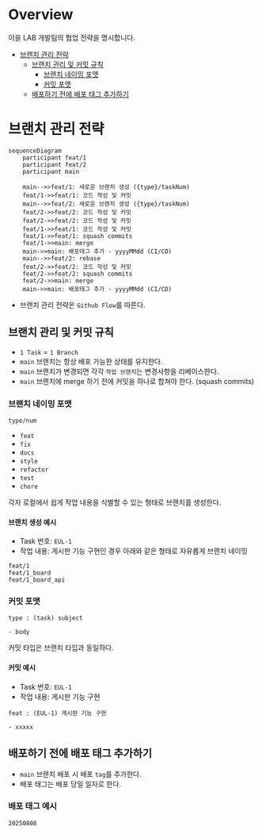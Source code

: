 # Overview

이을 LAB 개발팀의 협업 전략을 명시합니다.

- [브랜치 관리 전략](#브랜치-관리-전략)
    - [브랜치 관리 및 커밋 규칙](#브랜치-관리-및-커밋-규칙)
        - [브랜치 네이밍 포맷](#브랜치-네이밍-포맷)
        - [커밋 포맷](#커밋-포맷)
    - [배포하기 전에 배포 태그 추가하기](#배포하기-전에-배포-태그-추가하기)

# 브랜치 관리 전략

```mermaid
sequenceDiagram
    participant feat/1
    participant feat/2
    participant main

    main-->>feat/1: 새로운 브랜치 생성 ({type}/taskNum)
    feat/1->>feat/1: 코드 작성 및 커밋
    main-->>feat/2: 새로운 브랜치 생성 ({type}/taskNum)
    feat/2->>feat/2: 코드 작성 및 커밋
    feat/2->>feat/2: 코드 작성 및 커밋
    feat/1->>feat/1: 코드 작성 및 커밋
    feat/1->>feat/1: squash commits
    feat/1->>main: merge
    main->>main: 배포태그 추가 - yyyyMMdd (CI/CD)
    main-->>feat/2: rebase
    feat/2->>feat/2: 코드 작성 및 커밋
    feat/2->>feat/2: squash commits
    feat/2->>main: merge
    main->>main: 배포태그 추가 - yyyyMMdd (CI/CD)
```

* 브랜치 관리 전략은 `Github Flow`를 따른다.

## 브랜치 관리 및 커밋 규칙

* `1 Task` = `1 Branch`
* `main` 브랜치는 항상 배포 가능한 상태를 유지한다.
* `main` 브랜치가 변경되면 각각 `작업 브랜치`는 변경사항을 리베이스한다.
* `main` 브랜치에 merge 하기 전에 커밋을 하나로 합쳐야 한다. (squash commits)

### 브랜치 네이밍 포맷

```
type/num
```
- `feat`
- `fix`
- `docs`
- `style`
- `refactor`
- `test`
- `chore`

각자 로컬에서 쉽게 작업 내용을 식별할 수 있는 형태로 브랜치를 생성한다.

#### 브랜치 생성 예시

- Task 번호: `EUL-1`
- 작업 내용: 게시판 기능 구현인 경우 아래와 같은 형태로 자유롭게 브랜치 네이밍
```
feat/1
feat/1_board
feat/1_board_api
```

### 커밋 포맷

```
type : (task) subject

- body
```
커밋 타입은 브랜치 타입과 동일하다.

#### 커밋 예시

- Task 번호: `EUL-1`
- 작업 내용: 게시판 기능 구현
```
feat : (EUL-1) 게시판 기능 구현

- xxxxx
```

## 배포하기 전에 배포 태그 추가하기

- `main` 브랜치 배포 시 배포 `tag`를 추가한다.
- 배포 태그는 배포 당일 일자로 한다.

### 배포 태그 예시
```
20250808
```
